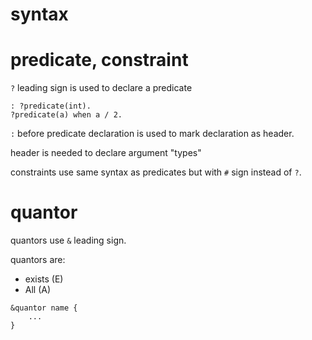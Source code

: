 # syntax

# predicate, constraint

`?` leading sign is used to declare a predicate

```
: ?predicate(int).
?predicate(a) when a / 2.
```

`:` before predicate declaration is used to mark declaration as header.

header is needed to declare argument "types"

constraints use same syntax as predicates but with `#` sign instead of `?`.

# quantor

quantors use `&` leading sign.

quantors are:
* exists (E)
* All (A)

```
&quantor name {
    ...
}
```